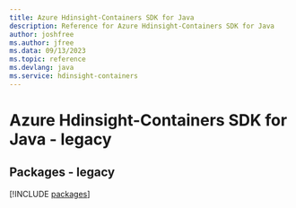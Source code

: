 ```yaml
---
title: Azure Hdinsight-Containers SDK for Java
description: Reference for Azure Hdinsight-Containers SDK for Java
author: joshfree
ms.author: jfree
ms.data: 09/13/2023
ms.topic: reference
ms.devlang: java
ms.service: hdinsight-containers
---
```

# Azure Hdinsight-Containers SDK for Java - legacy
## Packages - legacy
[!INCLUDE [packages](hdinsight-containers-index.md)]